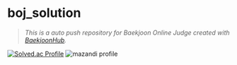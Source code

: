 # boj_solution

  
> *This is a auto push repository for Baekjoon Online Judge created with [BaekjoonHub](https://github.com/BaekjoonHub/BaekjoonHub).*


[![Solved.ac Profile](http://mazassumnida.wtf/api/v2/generate_badge?boj=besyia0k0)](https://solved.ac/besyia0k0)
![mazandi profile](http://mazandi.herokuapp.com/api?handle=besyia0k0&theme=warm)
